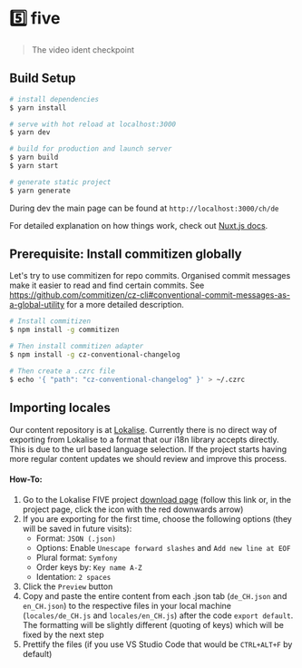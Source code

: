 # 5️⃣ five

> The video ident checkpoint

## Build Setup

```bash
# install dependencies
$ yarn install

# serve with hot reload at localhost:3000
$ yarn dev

# build for production and launch server
$ yarn build
$ yarn start

# generate static project
$ yarn generate
```

During dev the main page can be found at `http://localhost:3000/ch/de`

For detailed explanation on how things work, check out [Nuxt.js docs](https://nuxtjs.org).

## Prerequisite: Install commitizen globally

Let's try to use commitizen for repo commits. Organised commit messages make it
easier to read and find certain commits. See https://github.com/commitizen/cz-cli#conventional-commit-messages-as-a-global-utility for a more detailed
description.

```bash
# Install commitizen
$ npm install -g commitizen

# Then install commitizen adapter
$ npm install -g cz-conventional-changelog

# Then create a .czrc file
$ echo '{ "path": "cz-conventional-changelog" }' > ~/.czrc
```

## Importing locales

Our content repository is at [Lokalise](https://app.lokalise.com/project/581943505e9ff6d7ede045.97679425/?view=multi). Currently there is no direct way of exporting from Lokalise to a format that our i18n library accepts directly. This is due to the url based language selection. If the project starts having more regular content updates we should review and improve this process.

#### How-To:
1. Go to the Lokalise FIVE project [download page](https://app.lokalise.com/download/581943505e9ff6d7ede045.97679425/) (follow this link or, in the project page, click the icon with the red downwards arrow)
1. If you are exporting for the first time, choose the following options (they will be saved in future visits):
   - Format: `JSON (.json)`
   - Options: Enable `Unescape forward slashes` and `Add new line at EOF`
   - Plural format: `Symfony`
   - Order keys by: `Key name A-Z`
   - Identation: `2 spaces`
1. Click the `Preview` button
1. Copy and paste the entire content from each .json tab (`de_CH.json` and `en_CH.json`) to the respective files in your local machine (`locales/de_CH.js` and `locales/en_CH.js`) after the code `export default`. The formatting will be slightly different (quoting of keys) which will be fixed by the next step
1. Prettify the files (if you use VS Studio Code that would be `CTRL+ALT+F` by default)
